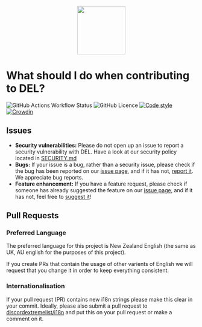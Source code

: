 <p align="center">
  <img height=128 width=128 src="https://raw.githubusercontent.com/discordextremelist/website/main/assets/Public/img/branding/development_logo.png" />
</p>

# What should I do when contributing to DEL?
![GitHub Actions Workflow Status](https://img.shields.io/github/actions/workflow/status/discordextremelist/website/compile.yml?logo=GitHub)
![GitHub Licence](https://img.shields.io/github/license/discordextremelist/website?logo=gnu&label=licence)
[![Code style](https://img.shields.io/badge/code%20style-prettier-ff69b4?logo=prettier&logoColor=white)](https://prettier.io)
[![Crowdin](https://badges.crowdin.net/delly/localized.svg)](https://translate.discordextremelist.xyz/project/delly)

## Issues
* **Security vulnerabilities:** Please do not open up an issue to report a security vulnerability with DEL. Have a look at our security policy located in [SECURITY.md](https://github.com/discordextremelist/website/blob/main/.github/SECURITY.md)
* **Bugs:** If your issue is a bug, rather than a security issue, please check if the bug has been reported on our [issue page](https://github.com/discordextremelist/website/issues), and if it has not, [report it](https://github.com/discordextremelist/website/issues/new?assignees=&labels=bug&projects=&template=bug-report.md&title=). We appreciate bug reports.
* **Feature enhancement:** If you have a feature request, please check if someone has already suggested the feature on our [issue page](https://github.com/discordextremelist/website/issues), and if it has not, feel free to [suggest it](https://github.com/discordextremelist/website/issues/new?assignees=&labels=feature+request&projects=&template=feature-request.md&title=)!

## Pull Requests

### Preferred Language

The preferred language for this project is New Zealand English (the same as UK, AU english for the purposes of this project).

If you create PRs that contain the usage of other varients of English we will request that you change it in order to keep everything consistent.

### Internationalisation

If your pull request (PR) contains new i18n strings please make this clear in your commit. Ideally, please also submit a pull request to [discordextremelist/i18n](https://github.com/discordextremelist/i18n) and put this on your pull request or make a comment on it.
